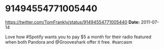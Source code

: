 # 91494554771005440
https://twitter.com/TomFrankly/status/91494554771005440
**Date:** 2011-07-14

Love how #Spotify wants you to pay $5 a month for their radio featured when both Pandora and @Grooveshark offer it free. #sarcasm

